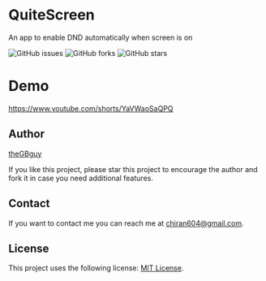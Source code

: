# QuiteScreen
An app to enable DND automatically when screen is on

![GitHub issues](https://img.shields.io/github/issues/theGBguy/QuiteScreen?style=for-the-badge)
![GitHub forks](https://img.shields.io/github/forks/theGBguy/QuiteScreen?style=for-the-badge)
![GitHub stars](https://img.shields.io/github/stars/theGBguy/QuiteScreen?style=for-the-badge)

# Demo
https://www.youtube.com/shorts/YaVWaoSaQPQ

## Author

[theGBguy](https://github.com/theGBguy)

If you like this project, please star this project to encourage the author and fork it in case you need additional
features.

## Contact

If you want to contact me you can reach me at <chiran604@gmail.com>.

## License

This project uses the following
license: [MIT License](<https://github.com/theGBguy/QuietScreen/blob/main/LICENSE>).
